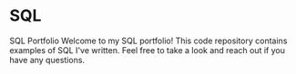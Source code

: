 # SQL
SQL Portfolio
Welcome to my SQL portfolio! This code repository contains examples of SQL I've written. Feel free to take a look and reach out if you have any questions.
